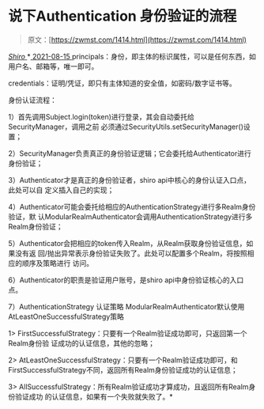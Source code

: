<!--yml
category: 未分类
date: 0001-01-01 00:00:00
-->

# 说下Authentication 身份验证的流程

> 原文：[https://zwmst.com/1414.html](https://zwmst.com/1414.html)

   [ *Shiro* ](https://zwmst.com/shiro)*[ <time datetime="2021-08-15T11:20:04+08:00"> 2021-08-15 </time> ](https://zwmst.com/1414.html)  principals：身份，即主体的标识属性，可以是任何东西，如用户名、邮箱等，唯一即可。

credentials：证明/凭证，即只有主体知道的安全值，如密码/数字证书等。

身份认证流程：

1）首先调用Subject.login(token)进行登录，其会自动委托给SecurityManager，调用之前 必须通过SecurityUtils.setSecurityManager()设置；

2）SecurityManager负责真正的身份验证逻辑；它会委托给Authenticator进行身份验证；

3）Authenticator才是真正的身份验证者，shiro api中核心的身份认证入口点，此处可以自 定义插入自己的实现；

4）Authenticator可能会委托给相应的AuthenticationStrategy进行多Realm身份验证，默 认ModularRealmAuthenticator会调用AuthenticationStrategy进行多Realm身份验证；

5）Authenticator会把相应的token传入Realm，从Realm获取身份验证信息，如果没有返 回/抛出异常表示身份验证失败了。此处可以配置多个Realm，将按照相应的顺序及策略进行 访问。

6）Authenticator的职责是验证用户账号，是shiro api中身份验证核心的入口点。

7）AuthenticationStrategy 认证策略 ModularRealmAuthenticator默认使用 AtLeastOneSuccessfulStrategy策略

1> FirstSuccessfulStrategy：只要有一个Realm验证成功即可，只返回第一个Realm身份验 证成功的认证信息，其他的忽略；

2> AtLeastOneSuccessfulStrategy：只要有一个Realm验证成功即可，和 FirstSuccessfulStrategy不同，返回所有Realm身份验证成功的认证信息；

3> AllSuccessfulStrategy：所有Realm验证成功才算成功，且返回所有Realm身份验证成功 的认证信息，如果有一个失败就失败了。*